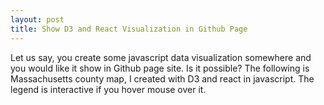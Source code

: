 ```yaml
---
layout: post
title: Show D3 and React Visualization in Github Page
---
```


Let us say, you create some javascript data visualization somewhere and you would like it show in Github page site. Is it possible?
The following is Massachusetts county map, I created with D3 and react in javascript.  The legend is interactive if you hover mouse over it.

<html>
  <head>
    <title>Massachusetts Chrolopleth map with interactive legend and viewbox</title>
    <link
      href="https://fonts.googleapis.com/css?family=Poppins&display=swap"
      rel="stylesheet"
    />
    <link href="styles.css" rel="stylesheet" />
    <script src="https://unpkg.com/react@16.9.0/umd/react.production.min.js"></script>
    <script src="https://unpkg.com/react-dom@16.9.0/umd/react-dom.production.min.js"></script>
    <script src="https://unpkg.com/d3@5.11.0/dist/d3.min.js"></script>
  			<script src="https://unpkg.com/topojson@3.0.2/dist/topojson.min.js"></script>  
  </head>
  <body>
    <div id="root"></div>
    <script src="/Files/MA_county_map.js">
    
    </script>
     
  </body>
</html>


what about add another one?
